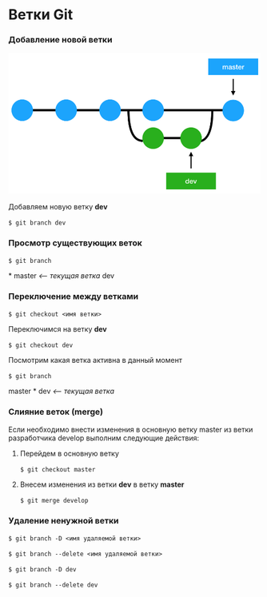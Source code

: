 # Ветки Git

### Добавление новой ветки 

![Ветки](.gitbook\assets\img-03-vetki.png)


Добавляем новую ветку **dev**

`$ git branch dev`

### Просмотр существующих веток

`$ git branch`

\* master    _<-- текущая ветка_
   dev

### Переключение между ветками

`$ git checkout <имя ветки>`

Переключимся на ветку **dev**

`$ git checkout dev`

Посмотрим какая ветка активна в данный момент

`$ git branch`

   master
\* dev       _<-- текущая ветка_

### Слияние веток (merge)

Если необходимо внести изменения в основную ветку master из ветки разработчика develop выполним следующие действия:

1. Перейдем в основную ветку

   `$ git checkout master`
   
2. Внесем изменения из ветки **dev** в ветку **master**

   `$ git merge develop`

### Удаление ненужной ветки

`$ git branch -D <имя удаляемой ветки>`

`$ git branch --delete <имя удаляемой ветки>`

`$ git branch -D dev`

`$ git branch --delete dev`
